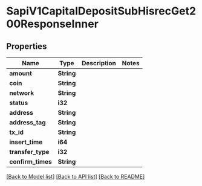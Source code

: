 # SapiV1CapitalDepositSubHisrecGet200ResponseInner

## Properties

Name | Type | Description | Notes
------------ | ------------- | ------------- | -------------
**amount** | **String** |  | 
**coin** | **String** |  | 
**network** | **String** |  | 
**status** | **i32** |  | 
**address** | **String** |  | 
**address_tag** | **String** |  | 
**tx_id** | **String** |  | 
**insert_time** | **i64** |  | 
**transfer_type** | **i32** |  | 
**confirm_times** | **String** |  | 

[[Back to Model list]](../README.md#documentation-for-models) [[Back to API list]](../README.md#documentation-for-api-endpoints) [[Back to README]](../README.md)


